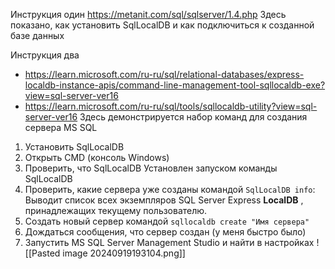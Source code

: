 Инструкция один
https://metanit.com/sql/sqlserver/1.4.php
Здесь показано, как установить SqlLocalDB и как подключиться к созданной базе данных

Инструкция два
- https://learn.microsoft.com/ru-ru/sql/relational-databases/express-localdb-instance-apis/command-line-management-tool-sqllocaldb-exe?view=sql-server-ver16
- https://learn.microsoft.com/ru-ru/sql/tools/sqllocaldb-utility?view=sql-server-ver16
Здесь демонстрируется набор команд для создания сервера MS SQL

1. Установить SqlLocalDB
2. Открыть CMD (консоль Windows)
3. Проверить, что SqlLocalDB Установлен запуском команды SqlLocalDB
4. Проверить, какие сервера уже созданы командой `SqlLocalDB info`: Выводит список всех экземпляров SQL Server Express **LocalDB** , принадлежащих текущему пользователю.
5. Создать новый сервер командой `sqllocaldb create "Имя сервера"`
6. Дождаться сообщения, что сервер создан (у меня быстро было)
7. Запустить MS SQL Server Management Studio и найти в настройках ![[Pasted image 20240919193104.png]]